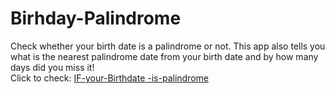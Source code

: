 # Birhday-Palindrome
Check whether your birth date is a palindrome or not. This app also tells you what is the nearest palindrome date from your birth date
and by how many days did you miss it!<br>
Click to check: [IF-your-Birthdate -is-palindrome](https://is-palindrome-birthday.netlify.app/)
